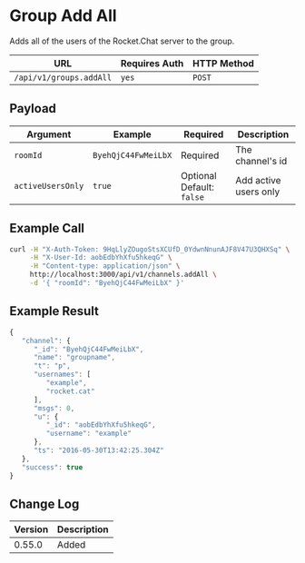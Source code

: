 # Group Add All

Adds all of the users of the Rocket.Chat server to the group.

| URL                     | Requires Auth | HTTP Method |
| ----------------------- | ------------- | ----------- |
| `/api/v1/groups.addAll` | `yes`         | `POST`      |

## Payload

| Argument          | Example             | Required                  | Description           |
| ----------------- | ------------------- | ------------------------- | --------------------- |
| `roomId`          | `ByehQjC44FwMeiLbX` | Required                  | The channel's id      |
| `activeUsersOnly` | `true`              | Optional Default: `false` | Add active users only |

## Example Call

```bash
curl -H "X-Auth-Token: 9HqLlyZOugoStsXCUfD_0YdwnNnunAJF8V47U3QHXSq" \
     -H "X-User-Id: aobEdbYhXfu5hkeqG" \
     -H "Content-type: application/json" \
     http://localhost:3000/api/v1/channels.addAll \
     -d '{ "roomId": "ByehQjC44FwMeiLbX" }'
```

## Example Result

```javascript
{
   "channel": {
      "_id": "ByehQjC44FwMeiLbX",
      "name": "groupname",
      "t": "p",
      "usernames": [
         "example",
         "rocket.cat"
      ],
      "msgs": 0,
      "u": {
         "_id": "aobEdbYhXfu5hkeqG",
         "username": "example"
      },
      "ts": "2016-05-30T13:42:25.304Z"
   },
   "success": true
}
```

## Change Log

| Version | Description |
| ------- | ----------- |
| 0.55.0  | Added       |
